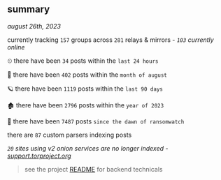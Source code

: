 
## summary
_august 26th, 2023_

currently tracking `157` groups across `281` relays & mirrors - _`103` currently online_

⏲ there have been `34` posts within the `last 24 hours`

🦈 there have been `402` posts within the `month of august`

🪐 there have been `1119` posts within the `last 90 days`

🏚 there have been `2796` posts within the `year of 2023`

🦕 there have been `7487` posts `since the dawn of ransomwatch`

there are `87` custom parsers indexing posts

_`20` sites using v2 onion services are no longer indexed - [support.torproject.org](https://support.torproject.org/onionservices/v2-deprecation/)_

> see the project [README](https://github.com/joshhighet/ransomwatch#ransomwatch--) for backend technicals
